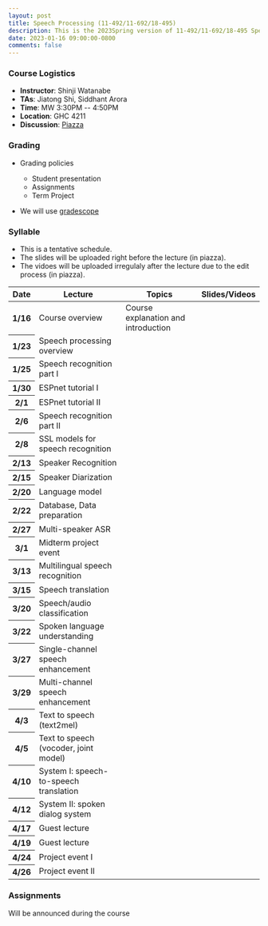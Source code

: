 ```yaml
---
layout: post
title: Speech Processing (11-492/11-692/18-495)
description: This is the 2023Spring version of 11-492/11-692/18-495 Speech Processing
date: 2023-01-16 09:00:00-0800
comments: false
---
```


<!---
### The Course Overview

Description here
--->

### Course Logistics

* <strong>Instructor</strong>: Shinji Watanabe
* <strong>TAs</strong>: Jiatong Shi, Siddhant Arora
* <strong>Time</strong>: MW 3:30PM -- 4:50PM
* <strong>Location</strong>: GHC 4211
* <strong>Discussion</strong>: [Piazza](https://piazza.com/class/ld0g7kv1zw521b)

<!---
### Course Objectives
--->

### Grading

- Grading policies
  - Student presentation
  - Assignments
  - Term Project

- We will use [gradescope](https://www.gradescope.com/courses/496788)

### Syllable
- This is a tentative schedule.
- The slides will be uploaded right before the lecture (in piazza).
- The vidoes will be uploaded irregulaly after the lecture due to the edit process (in piazza).

<table class="table">
  <thead>
    <tr>
      <th scope="col">Date</th>
      <th scope="col">Lecture</th>
      <th scope="col">Topics</th>
      <th scope="col">Slides/Videos</th>
    </tr>
  </thead>
  <tbody>
    <tr>
      <th scope="row">1/16</th>
      <td>Course overview</td>
      <td>Course explanation and introduction</td>
      <td></td>
    </tr>
    <tr>
      <th scope="row">1/23</th>
      <td>Speech processing overview</td>
      <td></td>
      <td></td>
    </tr>
    <tr>
      <th scope="row">1/25</th>
      <td>Speech recognition part I</td>
      <td></td>
      <td></td>
    </tr>
    <tr>
      <th scope="row">1/30</th>
      <td>ESPnet tutorial I</td>
      <td></td>
      <td></td>
    </tr>
    <tr>
      <th scope="row">2/1</th>
      <td>ESPnet tutorial II</td>
      <td></td>
      <td></td>
    </tr>
    <tr>
      <th scope="row">2/6</th>
      <td>Speech recognition part II</td>
      <td></td>
      <td></td>
    </tr>
    <tr>
      <th scope="row">2/8</th>
      <td>SSL models for speech recognition</td>
      <td></td>
      <td></td>
    </tr>
    <tr>
      <th scope="row">2/13</th>
      <td>Speaker Recognition</td>
      <td></td>
      <td></td>
    </tr>
    <tr>
      <th scope="row">2/15</th>
      <td>Speaker Diarization</td>
      <td></td>
      <td></td>
    </tr>
    <tr>
      <th scope="row">2/20</th>
      <td>Language model</td>
      <td></td>
      <td></td>
    </tr>
    <tr>
      <th scope="row">2/22</th>
      <td>Database, Data preparation</td>
      <td></td>
      <td></td>
    </tr>
    <tr>
      <th scope="row">2/27</th>
      <td>Multi-speaker ASR</td>
      <td></td>
      <td></td>
    </tr>
     <tr>
      <th scope="row">3/1</th>
      <td>Midterm project event</td>
      <td></td>
      <td></td>
    </tr>
    <tr>
      <th scope="row">3/13</th>
      <td> Multilingual speech recognition</td>
      <td></td>
      <td></td>
    </tr>
    <tr>
      <th scope="row">3/15</th>
      <td>Speech translation</td>
      <td></td>
      <td></td>
    </tr>
    <tr>
      <th scope="row">3/20</th>
      <td>Speech/audio classification</td>
      <td></td>
      <td></td>
    </tr>
    <tr>
      <th scope="row">3/22</th>
      <td>Spoken language understanding</td>
      <td></td>
      <td></td>
    </tr>
     <tr>
      <th scope="row">3/27</th>
      <td>Single-channel speech enhancement</td>
      <td></td>
      <td></td>
    </tr>
    <tr>
      <th scope="row">3/29</th>
      <td>Multi-channel speech enhancement</td>
      <td></td>
      <td></td>
    </tr>
    <tr>
      <th scope="row">4/3</th>
      <td>Text to speech (text2mel)</td>
      <td></td>
      <td></td>
    </tr>
    <tr>
      <th scope="row">4/5</th>
      <td>Text to speech (vocoder, joint model)</td>
      <td></td>
      <td></td>
    </tr>
    <tr>
      <th scope="row">4/10</th>
      <td>System I: speech-to-speech translation</td>
      <td></td>
      <td></td>
    </tr>
    <tr>
      <th scope="row">4/12</th>
      <td>System II: spoken dialog system</td>
      <td></td>
      <td></td>
    </tr>
    <tr>
      <th scope="row">4/17</th>
      <td>Guest lecture</td>
      <td></td>
      <td></td>
    </tr>
    <tr>
      <th scope="row">4/19</th>
      <td>Guest lecture</td>
      <td></td>
      <td></td>
    </tr>
    <tr>
      <th scope="row">4/24</th>
      <td>Project event I</td>
      <td></td>
      <td></td>
    </tr>
    <tr>
      <th scope="row">4/26</th>
      <td>Project event II</td>
      <td></td>
      <td></td>
    </tr>
  </tbody>
</table>



### Assignments

Will be announced during the course


